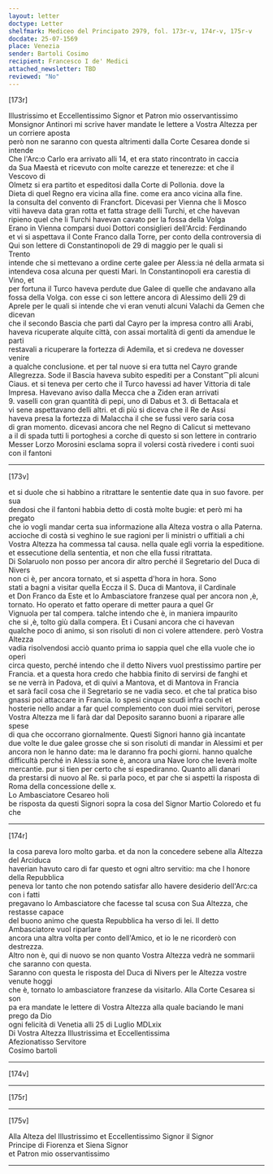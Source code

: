 ```yaml
---
layout: letter
doctype: Letter
shelfmark: Mediceo del Principato 2979, fol. 173r-v, 174r-v, 175r-v
docdate: 25-07-1569
place: Venezia
sender: Bartoli Cosimo
recipient: Francesco I de' Medici
attached_newsletter: TBD
reviewed: "No"
---
```


[173r]  
  
  
Illustrissimo et Eccellentissimo Signor et Patron mio osservantissimo  
Monsignor Antinori mi scrive haver mandate le lettere a Vostra Altezza per un corriere aposta  
però non ne saranno con questa altrimenti dalla Corte Cesarea donde si intende  
Che l'Arc:o Carlo era arrivato alli 14, et era stato rincontrato in caccia  
da Sua Maestà et ricevuto con molte carezze et tenerezze: et che il Vescovo di  
Olmetz si era partito et espeditosi dalla Corte di Pollonia. dove la  
Dieta di quel Regno era vicina alla fine. come era anco vicina alla fine.  
la consulta del convento di Francfort. Dicevasi per Vienna che li Mosco  
vitii haveva data gran rotta et fatta strage delli Turchi, et che havevan  
ripieno quel che li Turchi havevan cavato per la fossa della Volga  
Erano in Vienna comparsi duoi Dottori consiglieri dell'Arcid: Ferdinando  
et vi si aspettava il Conte Franco dalla Torre, per conto della controversia di  
Qui son lettere di Constantinopoli de 29 di maggio per le quali si  
Trento  
intende che si mettevano a ordine certe galee per Aless:ia né della armata si  
intendeva cosa alcuna per questi Mari. In Constantinopoli era carestia di Vino, et  
per fortuna il Turco haveva perdute due Galee di quelle che andavano alla  
fossa della Volga. con esse ci son lettere ancora di Alessimo delli 29 di  
Aprele per le quali si intende che vi eran venuti alcuni Valachi da Gemen che dicevan  
che il secondo Bascia che partì dal Cayro per la impresa contro alli Arabi,  
haveva ricuperate alquite città, con assai mortalità di genti da amendue le parti  
restavali a ricuperare la fortezza di Ademila, et si credeva ne dovesser venire  
a qualche conclusione. et per tal nuove si era tutta nel Cayro grande  
Allegrezza. Sode il Bascia haveva subito espediti per a Constant⁀pli alcuni  
Ciaus. et si teneva per certo che il Turco havessi ad haver Vittoria di tale  
Impresa. Havevano aviso dalla Mecca che a Ziden eran arrivati  
9. vaselli con gran quantità di pepi, uno di Dabus et 3. di Bettacala et  
vi sene aspettavano delli altri. et di più si diceva che il Re de Assi  
haveva presa la fortezza di Malaccha il che se fussi vero saria cosa  
di gran momento. dicevasi ancora che nel Regno di Calicut si mettevano  
a il di spada tutti li portoghesi a corche di questo si son lettere in contrario  
Messer Lorzo Morosini esclama sopra il volersi costà rivedere i conti suoi con il fantoni  
  
---  

[173v]  
  
  
et si duole che si habbino a ritrattare le sententie date qua in suo favore. per sua  
dendosi che il fantoni habbia detto di costà molte bugie: et però mi ha pregato  
che io vogli mandar certa sua informazione alla Alteza vostra o alla Paterna.  
accioche di costà si veghino le sue ragioni per li ministri o uffitiali a chi  
Vostra Altezza ha commessa tal causa. nella quale egli vorria la espeditione.  
et essecutione della sententia, et non che ella fussi ritrattata.  
Di Solaruolo non posso per ancora dir altro perché il Segretario del Duca di Nivers  
non ci è, per ancora tornato, et si aspetta d'hora in hora. Sono  
stati a bagni a visitar quella Eccza il S. Duca di Mantova, il Cardinale  
et Don Franco da Este et lo Ambasciatore franzese qual per ancora non ,è,  
tornato. Ho operato et fatto operare di metter paura a quel Gr  
Vignuola per tal compera. talche intendo che è, in maniera impaurito  
che si ,è, tolto giù dalla compera. Et i Cusani ancora che ci havevan  
qualche poco di animo, si son risoluti di non ci volere attendere. però Vostra Altezza  
vadia risolvendosi acciò quanto prima io sappia quel che ella vuole che io operi  
circa questo, perché intendo che il detto Nivers vuol prestissimo partire per  
Francia. et a questa hora credo che habbia finito di servirsi de fanghi et  
se ne verrà in Padova, et di quivi a Mantova, et di Mantova in Francia  
et sarà facil cosa che il Segretario se ne vadia seco. et che tal pratica biso  
gnassi poi attaccare in Francia. Io spesi cinque scudi infra cochi et  
hosterie nello andar a far quel complemento con duoi miei servitori, perose  
Vostra Altezza me li farà dar dal Deposito saranno buoni a riparare alle spese  
di qua che occorrano giornalmente. Questi Signori hanno già incantate  
due volte le due galee grosse che si son risoluti di mandar in Alessimi et per  
ancora non le hanno date: ma le daranno fra pochi giorni. hanno qualche  
difficultà perché in Aless:ia sone è, ancora una Nave loro che leverà molte  
mercantie. pur si tien per certo che si espediranno. Quanto alli danari  
da prestarsi di nuovo al Re. si parla poco, et par che si aspetti la risposta di  
Roma della concessione delle x.  
Lo Ambasciatore Cesareo holi  
be risposta da questi Signori sopra la cosa del Signor Martio Coloredo et fu che  
  
---  

[174r]  
  
  
la cosa pareva loro molto garba. et da non la concedere sebene alla Altezza del Arciduca  
haverian havuto caro di far questo et ogni altro servitio: ma che l honore della Repubblica  
peneva lor tanto che non potendo satisfar allo havere desiderio dell'Arc:ca con i fatti  
pregavano lo Ambasciatore che facesse tal scusa con Sua Altezza, che restasse capace  
del buono animo che questa Repubblica ha verso di lei. Il detto Ambasciatore vuol riparlare  
ancora una altra volta per conto dell'Amico, et io le ne ricorderò con destrezza.  
Altro non è, qui di nuovo se non quanto Vostra Altezza vedrà ne sommarii che saranno con questa.  
Saranno con questa le risposta del Duca di Nivers per le Altezza vostre venute hoggi  
che è, tornato lo ambasciatore franzese da visitarlo. Alla Corte Cesarea si son  
pa era mandate le lettere di Vostra Altezza alla quale baciando le mani prego da Dio  
ogni felicità di Venetia alli 25 di Luglio MDLxix  
Di Vostra Altezza Illustrissima et Eccellentissima  
Afezionatisso Servitore  
Cosimo bartoli  
  
---  

[174v]  
  
  
  
---  

[175r]  
  
  
  
---  

[175v]  
  
  
Alla Alteza del Illustrissimo et Eccellentissimo Signor il Signor  
Principe di Fiorenza et Siena Signor  
et Patron mio osservantissimo  
  
---  

